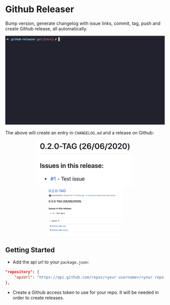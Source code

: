 # Github Releaser
Bump version, generate changelog with issue links, commit, tag, push and create Github release, all automatically.

<p align="center"><img src="demo/demo.gif"></p>	

The above will create an entry in `CHANGELOG.md` and a release on Github:
<p align="center"><img src="demo/changelog.png" height="150">&nbsp;<img src="demo/release.png" height="150"></p>

## Getting Started
* Add the api url to your `package.json`:
```json
"repository": {
    "apiUrl": "https://api.github.com/repos/<your username>/<your repo name>"
},
```

* Create a Github access token to use for your repo. It will be needed in order to create releases.